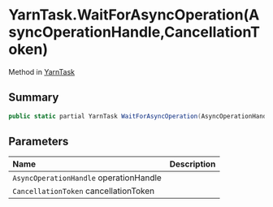 # YarnTask.WaitForAsyncOperation(AsyncOperationHandle,CancellationToken)

Method in [YarnTask](/docs/api/csharp/yarn.unity.yarntask-1.md)

## Summary



```csharp
public static partial YarnTask WaitForAsyncOperation(AsyncOperationHandle operationHandle, CancellationToken cancellationToken);
```

## Parameters

|Name|Description|
|:---|:---|
|`AsyncOperationHandle` operationHandle||
|`CancellationToken` cancellationToken||

